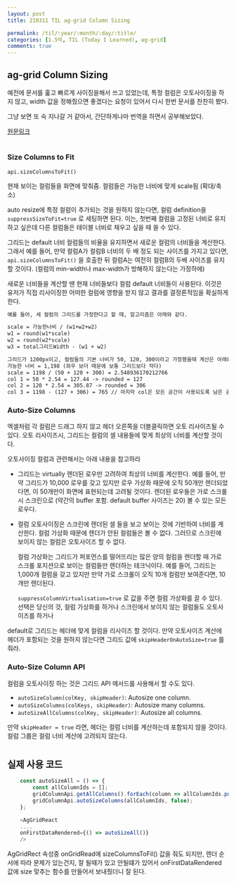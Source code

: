 ```yaml
---
layout: post
title: 210311 TIL ag-grid Column Sizing

permalink: /til/:year/:month/:day/:title/
categories: [1.5막, TIL (Today I Learned), ag-grid]
comments: true
---
```


## ag-grid Column Sizing

예전에 문서를 훑고 빠르게 사이징을해서 쓰고 있었는데, 특정 컬럼은 오토사이징을 하지 않고, width 값을 정해줬으면 좋겠다는 요청이 있어서 다시 한번 문서를 찬찬히 봤다.

 그냥 보면 또 슥 지나갈 거 같아서, 간단하게나마 번역을 하면서 공부해보았다. 


 [원문링크](https://www.ag-grid.com/react-grid/column-sizing/)

#

### Size Columns to Fit

`api.sizeColumnsToFit()` 

현재 보이는 컬럼들을 화면에 맞춰줌. 컬럼들은 가능한 너비에 맞게 scale됨 (확대/축소)

auto resize에 특정 컬럼이 추가되는 것을 원하지 않는다면, 컬럼 definition을 `suppressSizeToFit=true` 로 세팅하면 된다. 이는, 첫번째 컬럼을 고정된 너비로 유지하고 싶은데 다른 컬럼들은 테이블 너비로 채우고 싶을 때 쓸 수 있다.  

그리드는 default 너비 컬럼들의 비율을 유지하면서 새로운 컬럼의 너비들을 계산한다. 그래서 예를 들어, 만약 컬럼A가 컬럼B 너비의 두 배 정도 되는 사이즈를 가지고 있다면, `api.sizeColumnsToFit()` 을 호출한 뒤 컬럼A는 여전히 컬럼B의 두배 사이즈를 유지할 것이다. (컬럼의 min-width나 max-width가 방해하지 않는다는 가정하에)

새로운 너비들을 계산할 땐 현재 너비들보다 컬럼 default 너비들이 사용된다. 이것은 유저가 직접 리사이징한 어떠한 컬럼에 영향을 받지 않고 결과를 결정론적임을 확실하게 한다. 

```markdown
예를 들어, 세 컬럼의 그리드를 가정한다고 할 때, 알고리즘은 아래와 같다. 

scale = 가능한너비 / (w1+w2+w2)
w1 = round(w1*scale)
w2 = round(w2*scale)
w3 = total그리드Width - (w1 + w2)

그리드가 1200px이고, 컬럼들의 기본 너비가 50, 120, 300이라고 가정했을때 계산은 아래와 같다. 
가능한 너비 = 1,198 (좌우 보더 때문에 보통 그리드보다 작다)
scale = 1198 / (50 + 120 + 300) = 2.548936170212766
col 1 = 50 * 2.54 = 127.44 -> rounded = 127
col 2 = 120 * 2.54 = 305.87 -> rounded = 306
col 3 = 1198 - (127 + 306) = 765 // 마지막 col은 모든 공간이 사용되도록 남은 공간 만큼 갖는다.
```



 ### Auto-Size Columns

엑셀처럼 각 컬럼은 드래그 하지 않고 헤더 오른쪽을 더블클릭하면  오토 리사이즈될 수 있다. 오토 리사이즈시, 그리드는 컬럼의 셀 내용들에 맞게 최상의 너비를 계산할 것이다. 

오토사이징 컬럼과 관련해서는 아래 내용을 참고하라

- 그리드는 virtually 렌더된 로우만 고려하여 최상의 너비를 계산한다. 예를 들어, 만약 그리드가 10,000 로우를 갖고 있지만 로우 가상화 때문에 오직 50개만 렌더되었다면, 이 50개만이 화면에 표현되는데 고려될 것이다. 렌더된 로우들은 가로 스크롤시 스크린으로 (약간의 buffer 포함. default buffer 사이즈는 20) 볼 수 있는 모든 로우다.

- 컬럼 오토사이징은 스크린에 렌더된 셀 들을 보고 보이는 것에 기반하여 너비를 계산한다. 컬럼 가상화 때문에 렌더가 안된 컬럼들은 볼 수 없다. 그러므로 스크린에 보이지 않는 컬럼은 오토사이즈 할 수 없다. 

  컬럼 가상화는 그리드가 퍼포먼스를 떨어뜨리는 많은 양의 컬럼을 렌더할 때 가로 스크롤 포지션으로 보이는 컬럼들만 렌더하는 테크닉이다. 예를 들어, 그리드는 1,000개 컬럼을 갖고 있지만 만약 가로 스크롤이 오직 10개 컬럼만 보여준다면, 10개만 렌더된다.

  `suppressColumnVirtualisation=true` 로 값을 주면 컬럼 가상화를 끌 수 있다. 선택은 당신의 것, 컬럼 가상화를 하거나 스크린에서 보이지 않는 컬럼들도 오토사이즈를 하거나

default로 그리드는 헤더에 맞게 컬럼을 리사이즈 할 것이다. 만약 오토사이즈 계산에 헤더가 포함되는 것을 원하지 않는다면 그리드 값에 `skipHeaderOnAutoSize=true` 를 줘라. 



 ### Auto-Size Column API

컬럼을 오토사이징 하는 것은 그리드 API 메서드를 사용해서 할 수도 있다. 

- `autoSizeColumn(colKey, skipHeader)`: Autosize one column.
- `autoSizeColumns(colKeys, skipHeader)`: Autosize many columns.
- `autoSizeAllColumns(colKey, skipHeader)`: Autosize all columns.

 만약 `skipHeader = true` 라면, 헤더는 컬럼 너비를 계산하는데 포함되지 않을 것이다. 컬럼 그룹은 컬럼 너비 계산에 고려되지 않는다. 



#

## 실제 사용 코드

```js
    const autoSizeAll = () => {
        const allColumnIds = [];
        gridColumnApi.getAllColumns().forEach(column => allColumnIds.push(column.colId));;
        gridColumnApi.autoSizeColumns(allColumnIds, false);
    };

    <AgGridReact
    ....
    onFirstDataRendered={() => autoSizeAll()}
    />
```

AgGridRect 속성중 onGridRead에 sizeColumnsToFil() 값을 줘도 되지만, 렌더 순서에 따라 문제가 있는건지, 잘 될때가 있고 안될떄가 있어서 onFirstDataRendered 값에 size 맞추는 함수를 만들어서 보내줬더니 잘 된다.
